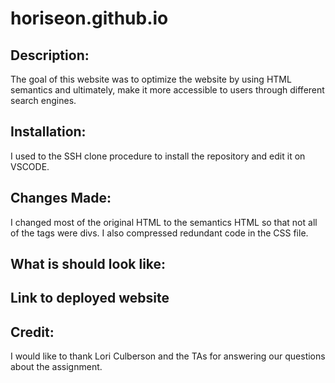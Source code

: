 # horiseon.github.io
## Description:
The goal of this website was to optimize the website by using HTML semantics and ultimately, make it more accessible to users through different search engines.

## Installation:
I used to the SSH clone procedure to install the repository and edit it on VSCODE.

## Changes Made:
I changed most of the original HTML to the semantics HTML so that not all of the tags were divs. I also compressed redundant code in the CSS file.

## What is should look like:


## Link to deployed website 


## Credit:
I would like to thank Lori Culberson and the TAs for answering our questions about the assignment.
